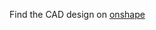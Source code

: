 Find the CAD design on [onshape](https://cad.onshape.com/documents/f43a263b933ba988065caf37/w/3a6f2ec9d0c13a75c3810566/e/8246eff2c17465577cc4c80a?renderMode=0&uiState=688e716a11094d0a21e4a90c)